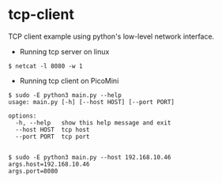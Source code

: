 # tcp-client
TCP client example using python's low-level network interface.   

- Running tcp server on linux
```
$ netcat -l 8080 -w 1
```

- Running tcp client on PicoMini
```
$ sudo -E python3 main.py --help
usage: main.py [-h] [--host HOST] [--port PORT]

options:
  -h, --help   show this help message and exit
  --host HOST  tcp host
  --port PORT  tcp port


$ sudo -E python3 main.py --host 192.168.10.46
args.host=192.168.10.46
args.port=8080
```

